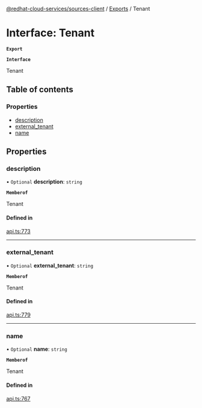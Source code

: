 [@redhat-cloud-services/sources-client](../README.md) / [Exports](../modules.md) / Tenant

# Interface: Tenant

**`Export`**

**`Interface`**

Tenant

## Table of contents

### Properties

- [description](Tenant.md#description)
- [external\_tenant](Tenant.md#external_tenant)
- [name](Tenant.md#name)

## Properties

### description

• `Optional` **description**: `string`

**`Memberof`**

Tenant

#### Defined in

[api.ts:773](https://github.com/RedHatInsights/javascript-clients/blob/master/packages/sources/api.ts#L773)

___

### external\_tenant

• `Optional` **external\_tenant**: `string`

**`Memberof`**

Tenant

#### Defined in

[api.ts:779](https://github.com/RedHatInsights/javascript-clients/blob/master/packages/sources/api.ts#L779)

___

### name

• `Optional` **name**: `string`

**`Memberof`**

Tenant

#### Defined in

[api.ts:767](https://github.com/RedHatInsights/javascript-clients/blob/master/packages/sources/api.ts#L767)
